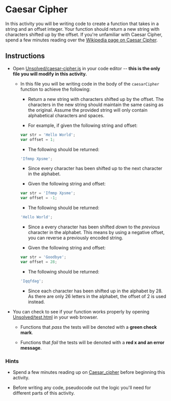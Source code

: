 # Caesar Cipher

In this activity you will be writing code to create a function that takes in a string and an offset integer. Your function should return a new string with characters shifted up by the offset. If you're unfamiliar with Caesar Cipher, spend a few minutes reading over the [Wikipedia page on Caesar Cipher](https://en.wikipedia.org/wiki/Caesar_cipher).

## Instructions

- Open [Unsolved/caesar-cipher.js](Unsolved/caesar-cipher.js) in your code editor -- **this is the only file you will modify in this activity.**

  - In this file you will be writing code in the body of the `caesarCipher` function to achieve the following:

    - Return a new string with characters shifted up by the offset. The characters in the new string should maintain the same casing as the original. Assume the provided string will only contain alphabetical characters and spaces.

    - For example, if given the following string and offset:

    ```js
    var str = 'Hello World';
    var offset = 1;
    ```

    - The following should be returned:

    ```js
    'Ifmmp Xpsme';
    ```

    - Since every character has been shifted up to the next character in the alphabet.

    - Given the following string and offset:

    ```js
    var str = 'Ifmmp Xpsme';
    var offset = -1;
    ```

    - The following should be returned:

    ```js
    'Hello World';
    ```

    - Since a every character has been shifted _down_ to the _previous_ character in the alphabet. This means by using a negative offset, you can reverse a previously encoded string.

    - Given the following string and offset:

    ```js
    var str = 'Goodbye';
    var offset = 28;
    ```

    - The following should be returned:

    ```js
    'Iqqfdag';
    ```

    - Since each character has been shifted up in the alphabet by 28. As there are only 26 letters in the alphabet, the offset of 2 is used instead.

- You can check to see if your function works properly by opening [Unsolved/test.html](Unsolved/test.html) in your web browser.

  - Functions that _pass_ the tests will be denoted with a **green check mark**.

  - Functions that _fail_ the tests will be denoted with a **red x and an error message**.

### Hints

- Spend a few minutes reading up on [Caesar_cipher](https://en.wikipedia.org/wiki/Caesar_cipher) before beginning this activity.

- Before writing any code, pseudocode out the logic you'll need for different parts of this activity.
